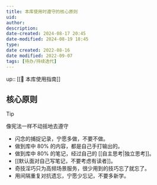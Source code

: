 ```yaml
---
title: 本库使用时遵守的核心原则
uid: 
author: 
description: 
date-created: 2024-08-17 20:45
date-modified: 2024-08-19 18:45
type: 
date created: 2022-08-16
date modified: 2022-09-07
tags: [待办/持续迭代]
---
```


up:: [[🧰 本库使用指南]]

## 核心原则

> [!TIP]
> 像宪法一样不动摇地去遵守

- 闪念的捕捉记录，宁愿多做，不要不做。
- 做到库中 80% 的内容，都是自己手打输出的。
- 做到库中 80% 的笔记，经过自己的 [[自主思考|独立思考]]。
- [[默认面对自己写笔记，不要考虑有读者]]。
- 奇技淫巧只为高频场景服务，很少用到的技巧忘了就忘了。
- 用间隔重复对抗遗忘，宁愿少忘记，不要多新学。
